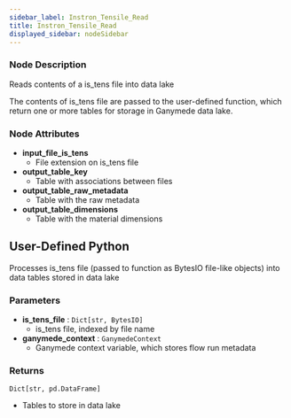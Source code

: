 ```yaml
---
sidebar_label: Instron_Tensile_Read
title: Instron_Tensile_Read
displayed_sidebar: nodeSidebar
---
```


### Node Description
Reads contents of a is_tens file into data lake

The contents of is_tens file are passed to the user-defined function, which
return one or more tables for storage in Ganymede data lake.


### Node Attributes
- **input_file_is_tens**
  - File extension on is_tens file
- **output_table_key**
  - Table with associations between files
- **output_table_raw_metadata**
  - Table with the raw metadata
- **output_table_dimensions**
  - Table with the material dimensions
## User-Defined Python
Processes is_tens file (passed to function as BytesIO file-like objects) into data tables
stored in data lake


### Parameters
- **is_tens_file** : `Dict[str, BytesIO]`
    - is_tens file, indexed by file name
- **ganymede_context** : `GanymedeContext`
    - Ganymede context variable, which stores flow run metadata


### Returns
`Dict[str, pd.DataFrame]`
  - Tables to store in data lake